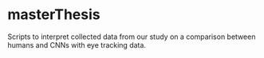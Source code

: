 # masterThesis
Scripts to interpret collected data from our study on a comparison between humans and CNNs with eye tracking data.
